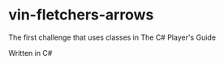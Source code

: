 # vin-fletchers-arrows
The first challenge that uses classes in The C# Player's Guide

Written in C#
